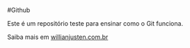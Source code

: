 #Github

Este é um repositório teste para ensinar como o Git funciona.

Saiba mais em [willianjusten.com.br](http://willianjusten.com.br)